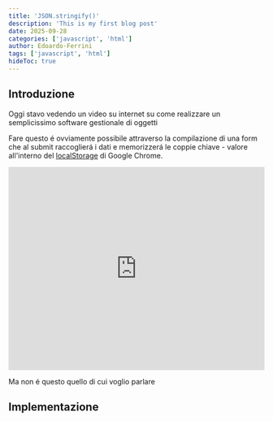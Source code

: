 ```yaml
---
title: 'JSON.stringify()'
description: 'This is my first blog post'
date: 2025-09-28
categories: ['javascript', 'html']
author: Edoardo-Ferrini
tags: ['javascript', 'html']
hideToc: true
---
```


## Introduzione
Oggi stavo vedendo un video su internet su come realizzare un semplicissimo software gestionale di oggetti

Fare questo é ovviamente possibile attraverso la compilazione di una form che al submit raccoglierá i dati e memorizzerá le coppie chiave - valore all'interno del <a href="https://it.javascript.info/localstorage">localStorage</a> di Google Chrome.


<iframe height="400" style="width: 100%;" scrolling="no" title="Retro Terminal" src="https://codepen.io/EdoardoFerrini/embed/emJJqaK?default-tab=result&theme-id=dark" frameborder="no" loading="lazy" allowtransparency="true" allowfullscreen="true">
  See the Pen <a href="https://codepen.io/EdoardoFerrini/pen/emJJqaK">Retro Terminal</a> by MillerTime (<a href="https://codepen.io/EdoardoFerrini">@MillerTime</a>) on <a href="https://codepen.io">CodePen</a>.
</iframe>

Ma non é questo quello di cui voglio parlare

## Implementazione


